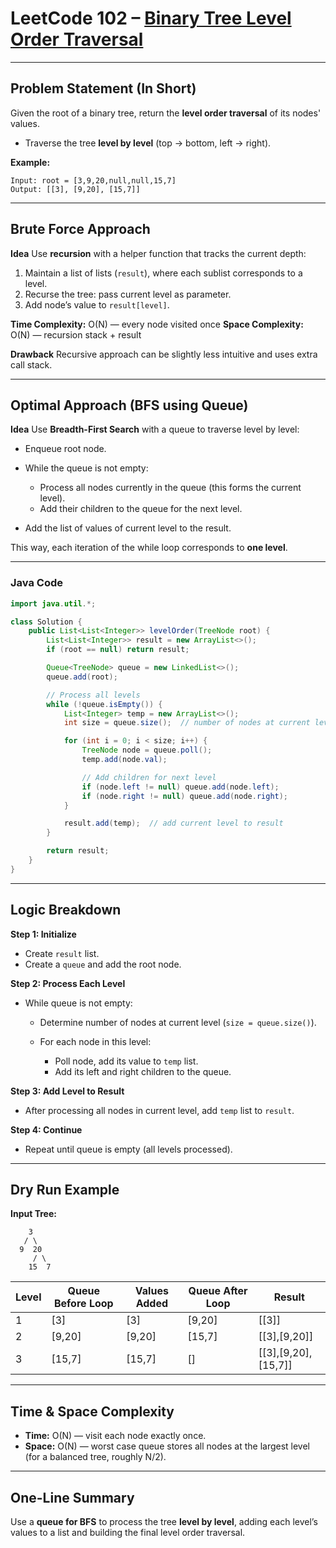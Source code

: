 
# LeetCode 102 – [Binary Tree Level Order Traversal](https://leetcode.com/problems/binary-tree-level-order-traversal/)

---

## Problem Statement (In Short)

Given the root of a binary tree, return the **level order traversal** of its nodes' values.

* Traverse the tree **level by level** (top → bottom, left → right).

**Example:**

```
Input: root = [3,9,20,null,null,15,7]
Output: [[3], [9,20], [15,7]]
```

---

## Brute Force Approach

**Idea**
Use **recursion** with a helper function that tracks the current depth:

1. Maintain a list of lists (`result`), where each sublist corresponds to a level.
2. Recurse the tree: pass current level as parameter.
3. Add node’s value to `result[level]`.

**Time Complexity:** O(N) — every node visited once
**Space Complexity:** O(N) — recursion stack + result

**Drawback**
Recursive approach can be slightly less intuitive and uses extra call stack.

---

## Optimal Approach (BFS using Queue)

**Idea**
Use **Breadth-First Search** with a queue to traverse level by level:

* Enqueue root node.
* While the queue is not empty:

  * Process all nodes currently in the queue (this forms the current level).
  * Add their children to the queue for the next level.
* Add the list of values of current level to the result.

This way, each iteration of the while loop corresponds to **one level**.

---

### Java Code

```java
import java.util.*;

class Solution {
    public List<List<Integer>> levelOrder(TreeNode root) {
        List<List<Integer>> result = new ArrayList<>();
        if (root == null) return result;

        Queue<TreeNode> queue = new LinkedList<>();
        queue.add(root);

        // Process all levels
        while (!queue.isEmpty()) {
            List<Integer> temp = new ArrayList<>();
            int size = queue.size();  // number of nodes at current level

            for (int i = 0; i < size; i++) {
                TreeNode node = queue.poll();
                temp.add(node.val);

                // Add children for next level
                if (node.left != null) queue.add(node.left);
                if (node.right != null) queue.add(node.right);
            }

            result.add(temp);  // add current level to result
        }

        return result;
    }
}
```

---

## Logic Breakdown

**Step 1: Initialize**

* Create `result` list.
* Create a `queue` and add the root node.

**Step 2: Process Each Level**

* While queue is not empty:

  * Determine number of nodes at current level (`size = queue.size()`).
  * For each node in this level:

    * Poll node, add its value to `temp` list.
    * Add its left and right children to the queue.

**Step 3: Add Level to Result**

* After processing all nodes in current level, add `temp` list to `result`.

**Step 4: Continue**

* Repeat until queue is empty (all levels processed).

---

## Dry Run Example

**Input Tree:**

```
    3
   / \
  9  20
     / \
    15  7
```

| Level | Queue Before Loop | Values Added | Queue After Loop | Result              |
| ----- | ----------------- | ------------ | ---------------- | ------------------- |
| 1     | [3]               | [3]          | [9,20]           | [[3]]               |
| 2     | [9,20]            | [9,20]       | [15,7]           | [[3],[9,20]]        |
| 3     | [15,7]            | [15,7]       | []               | [[3],[9,20],[15,7]] |

---

## Time & Space Complexity

* **Time:** O(N) — visit each node exactly once.
* **Space:** O(N) — worst case queue stores all nodes at the largest level (for a balanced tree, roughly N/2).

---

## One-Line Summary

Use a **queue for BFS** to process the tree **level by level**, adding each level’s values to a list and building the final level order traversal.
